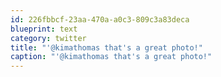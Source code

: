 ```yaml
---
id: 226fbbcf-23aa-470a-a0c3-809c3a83deca
blueprint: text
category: twitter
title: "'@kimathomas that's a great photo!"
caption: "'@kimathomas that's a great photo!"
---
```

